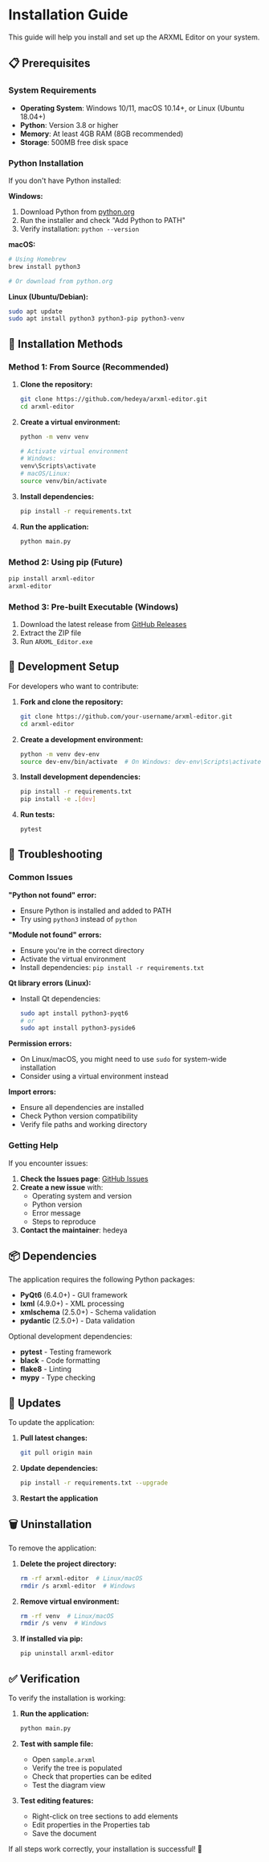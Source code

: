 # Installation Guide

This guide will help you install and set up the ARXML Editor on your system.

## 📋 Prerequisites

### System Requirements
- **Operating System**: Windows 10/11, macOS 10.14+, or Linux (Ubuntu 18.04+)
- **Python**: Version 3.8 or higher
- **Memory**: At least 4GB RAM (8GB recommended)
- **Storage**: 500MB free disk space

### Python Installation
If you don't have Python installed:

**Windows:**
1. Download Python from [python.org](https://python.org)
2. Run the installer and check "Add Python to PATH"
3. Verify installation: `python --version`

**macOS:**
```bash
# Using Homebrew
brew install python3

# Or download from python.org
```

**Linux (Ubuntu/Debian):**
```bash
sudo apt update
sudo apt install python3 python3-pip python3-venv
```

## 🚀 Installation Methods

### Method 1: From Source (Recommended)

1. **Clone the repository:**
   ```bash
   git clone https://github.com/hedeya/arxml-editor.git
   cd arxml-editor
   ```

2. **Create a virtual environment:**
   ```bash
   python -m venv venv
   
   # Activate virtual environment
   # Windows:
   venv\Scripts\activate
   # macOS/Linux:
   source venv/bin/activate
   ```

3. **Install dependencies:**
   ```bash
   pip install -r requirements.txt
   ```

4. **Run the application:**
   ```bash
   python main.py
   ```

### Method 2: Using pip (Future)

```bash
pip install arxml-editor
arxml-editor
```

### Method 3: Pre-built Executable (Windows)

1. Download the latest release from [GitHub Releases](https://github.com/hedeya/arxml-editor/releases)
2. Extract the ZIP file
3. Run `ARXML_Editor.exe`

## 🔧 Development Setup

For developers who want to contribute:

1. **Fork and clone the repository:**
   ```bash
   git clone https://github.com/your-username/arxml-editor.git
   cd arxml-editor
   ```

2. **Create a development environment:**
   ```bash
   python -m venv dev-env
   source dev-env/bin/activate  # On Windows: dev-env\Scripts\activate
   ```

3. **Install development dependencies:**
   ```bash
   pip install -r requirements.txt
   pip install -e .[dev]
   ```

4. **Run tests:**
   ```bash
   pytest
   ```

## 🐛 Troubleshooting

### Common Issues

**"Python not found" error:**
- Ensure Python is installed and added to PATH
- Try using `python3` instead of `python`

**"Module not found" errors:**
- Ensure you're in the correct directory
- Activate the virtual environment
- Install dependencies: `pip install -r requirements.txt`

**Qt library errors (Linux):**
- Install Qt dependencies:
  ```bash
  sudo apt install python3-pyqt6
  # or
  sudo apt install python3-pyside6
  ```

**Permission errors:**
- On Linux/macOS, you might need to use `sudo` for system-wide installation
- Consider using a virtual environment instead

**Import errors:**
- Ensure all dependencies are installed
- Check Python version compatibility
- Verify file paths and working directory

### Getting Help

If you encounter issues:

1. **Check the Issues page**: [GitHub Issues](https://github.com/hedeya/arxml-editor/issues)
2. **Create a new issue** with:
   - Operating system and version
   - Python version
   - Error message
   - Steps to reproduce
3. **Contact the maintainer**: hedeya

## 📦 Dependencies

The application requires the following Python packages:

- **PyQt6** (6.4.0+) - GUI framework
- **lxml** (4.9.0+) - XML processing
- **xmlschema** (2.5.0+) - Schema validation
- **pydantic** (2.5.0+) - Data validation

Optional development dependencies:
- **pytest** - Testing framework
- **black** - Code formatting
- **flake8** - Linting
- **mypy** - Type checking

## 🔄 Updates

To update the application:

1. **Pull latest changes:**
   ```bash
   git pull origin main
   ```

2. **Update dependencies:**
   ```bash
   pip install -r requirements.txt --upgrade
   ```

3. **Restart the application**

## 🗑️ Uninstallation

To remove the application:

1. **Delete the project directory:**
   ```bash
   rm -rf arxml-editor  # Linux/macOS
   rmdir /s arxml-editor  # Windows
   ```

2. **Remove virtual environment:**
   ```bash
   rm -rf venv  # Linux/macOS
   rmdir /s venv  # Windows
   ```

3. **If installed via pip:**
   ```bash
   pip uninstall arxml-editor
   ```

## ✅ Verification

To verify the installation is working:

1. **Run the application:**
   ```bash
   python main.py
   ```

2. **Test with sample file:**
   - Open `sample.arxml`
   - Verify the tree is populated
   - Check that properties can be edited
   - Test the diagram view

3. **Test editing features:**
   - Right-click on tree sections to add elements
   - Edit properties in the Properties tab
   - Save the document

If all steps work correctly, your installation is successful! 🎉